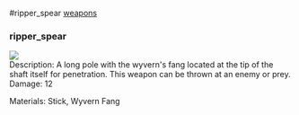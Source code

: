 #ripper_spear
<a href="/posts/wiki/weapons">weapons</a>
<div class="iteminfo">
<h3>ripper_spear</h3>
<img class="pixelimage" src="https://dragon-force-studio.com/images/EF_wiki/ripper_spear.png">

</div>
Description:  A long pole with the wyvern's fang located at the tip of the shaft itself for penetration.  This weapon can be thrown at an enemy or prey.
Damage:  12 

Materials:  Stick,  Wyvern Fang